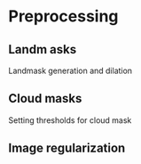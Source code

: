 # Preprocessing

## Landm asks
Landmask generation and dilation

## Cloud masks
Setting thresholds for cloud mask

## Image regularization